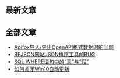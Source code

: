 ## 最新文章


## 全部文章

* [Apifox导入/导出OpenAPI格式数据时的问题](article/apifox-export-problems.md#apifox导入导出openapi格式数据时的问题)
* [BEJSON网站JSON排序工具的BUG](article/the-bug-of-bejson-jsonsort.md#bejson网站json排序工具的bug)
* [SQL WHERE语句中的“真”与“假”](article/sql-where-true-and-false.md#sql-where语句中的真与假)
* [如何关闭Win10自动更新](article/how-to-turn-off-win-10-automatic-update.md#如何关闭win10自动更新)
